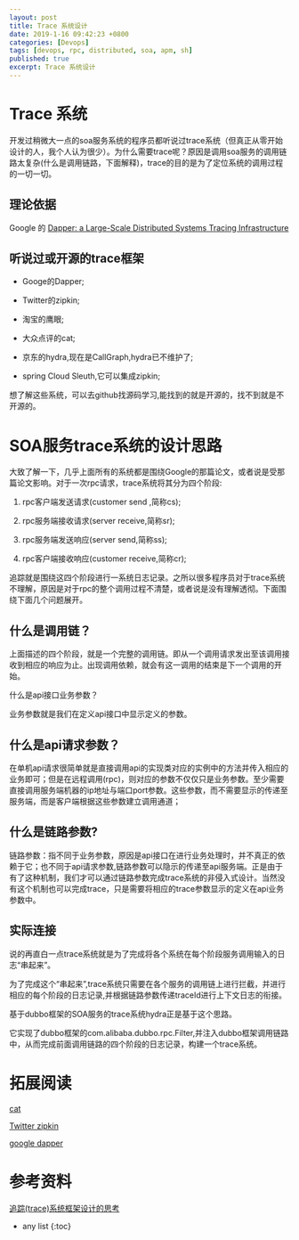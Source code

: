 ```yaml
---
layout: post
title: Trace 系统设计
date: 2019-1-16 09:42:23 +0800
categories: [Devops]
tags: [devops, rpc, distributed, soa, apm, sh]
published: true
excerpt: Trace 系统设计
---
```


# Trace 系统

开发过稍微大一点的soa服务系统的程序员都听说过trace系统（但真正从零开始设计的人，我个人认为很少）。为什么需要trace呢？原因是调用soa服务的调用链路太复杂(什么是调用链路，下面解释)，trace的目的是为了定位系统的调用过程的一切一切。

## 理论依据

Google 的 [Dapper: a Large-Scale Distributed Systems Tracing Infrastructure]()


## 听说过或开源的trace框架

- Googe的Dapper;

- Twitter的zipkin;

- 淘宝的鹰眼;

- 大众点评的cat;

- 京东的hydra,现在是CallGraph,hydra已不维护了;

- spring Cloud Sleuth,它可以集成zipkin;


想了解这些系统，可以去github找源码学习,能找到的就是开源的，找不到就是不开源的。

# SOA服务trace系统的设计思路

大致了解一下，几乎上面所有的系统都是围绕Google的那篇论文，或者说是受那篇论文影响。对于一次rpc请求，trace系统将其分为四个阶段:

1. rpc客户端发送请求(customer send ,简称cs);

2. rpc服务端接收请求(server receive,简称sr);

3. rpc服务端发送响应(server send,简称ss);

4. rpc客户端接收响应(customer receive,简称cr);

追踪就是围绕这四个阶段进行一系统日志记录。之所以很多程序员对于trace系统不理解，原因是对于rpc的整个调用过程不清楚，或者说是没有理解透彻。下面围绕下面几个问题展开。

## 什么是调用链？

上面描述的四个阶段，就是一个完整的调用链。即从一个调用请求发出至该调用接收到相应的响应为止。出现调用依赖，就会有这一调用的结束是下一个调用的开始。

什么是api接口业务参数？

业务参数就是我们在定义api接口中显示定义的参数。

## 什么是api请求参数？

在单机api请求很简单就是直接调用api的实现类对应的实例中的方法并传入相应的业务即可；但是在远程调用(rpc)，则对应的参数不仅仅只是业务参数。至少需要直接调用服务端机器的ip地址与端口port参数。这些参数，而不需要显示的传递至服务端，而是客户端根据这些参数建立调用通道；

## 什么是链路参数?

链路参数：指不同于业务参数，原因是api接口在进行业务处理时，并不真正的依赖于它；也不同于api请求参数,链路参数可以隐示的传递至api服务端。正是由于有了这种机制，我们才可以通过链路参数完成trace系统的非侵入式设计。当然没有这个机制也可以完成trace，只是需要将相应的trace参数显示的定义在api业务参数中。

## 实际连接

说的再直白一点trace系统就是为了完成将各个系统在每个阶段服务调用输入的日志“串起来”。

为了完成这个“串起来”,trace系统只需要在各个服务的调用链上进行拦截，并进行相应的每个阶段的日志记录,并根据链路参数传递traceId进行上下文日志的衔接。 

基于dubbo框架的SOA服务的trace系统hydra正是基于这个思路。

它实现了dubbo框架的com.alibaba.dubbo.rpc.Filter,并注入dubbo框架调用链路中，从而完成前面调用链路的四个阶段的日志记录，构建一个trace系统。

# 拓展阅读

[cat](https://houbb.github.io/2016/12/16/cat)

[Twitter zipkin](https://houbb.github.io/2018/11/25/zipkin)

[google dapper]()

# 参考资料

[追踪(trace)系统框架设计的思考](https://blog.csdn.net/zhurhyme/article/details/76222395)

* any list
{:toc}

